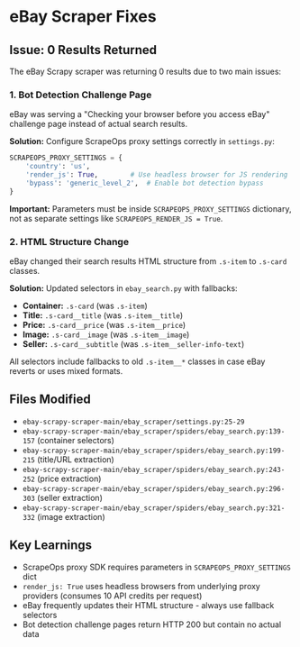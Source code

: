 # eBay Scraper Fixes

## Issue: 0 Results Returned

The eBay Scrapy scraper was returning 0 results due to two main issues:

### 1. Bot Detection Challenge Page

eBay was serving a "Checking your browser before you access eBay" challenge page instead of actual search results.

**Solution:** Configure ScrapeOps proxy settings correctly in `settings.py`:

```python
SCRAPEOPS_PROXY_SETTINGS = {
    'country': 'us',
    'render_js': True,        # Use headless browser for JS rendering
    'bypass': 'generic_level_2',  # Enable bot detection bypass
}
```

**Important:** Parameters must be inside `SCRAPEOPS_PROXY_SETTINGS` dictionary, not as separate settings like `SCRAPEOPS_RENDER_JS = True`.

### 2. HTML Structure Change

eBay changed their search results HTML structure from `.s-item` to `.s-card` classes.

**Solution:** Updated selectors in `ebay_search.py` with fallbacks:

- **Container:** `.s-card` (was `.s-item`)
- **Title:** `.s-card__title` (was `.s-item__title`)
- **Price:** `.s-card__price` (was `.s-item__price`)
- **Image:** `.s-card__image` (was `.s-item__image`)
- **Seller:** `.s-card__subtitle` (was `.s-item__seller-info-text`)

All selectors include fallbacks to old `.s-item__*` classes in case eBay reverts or uses mixed formats.

## Files Modified

- `ebay-scrapy-scraper-main/ebay_scraper/settings.py:25-29`
- `ebay-scrapy-scraper-main/ebay_scraper/spiders/ebay_search.py:139-157` (container selectors)
- `ebay-scrapy-scraper-main/ebay_scraper/spiders/ebay_search.py:199-215` (title/URL extraction)
- `ebay-scrapy-scraper-main/ebay_scraper/spiders/ebay_search.py:243-252` (price extraction)
- `ebay-scrapy-scraper-main/ebay_scraper/spiders/ebay_search.py:296-303` (seller extraction)
- `ebay-scrapy-scraper-main/ebay_scraper/spiders/ebay_search.py:321-332` (image extraction)

## Key Learnings

- ScrapeOps proxy SDK requires parameters in `SCRAPEOPS_PROXY_SETTINGS` dict
- `render_js: True` uses headless browsers from underlying proxy providers (consumes 10 API credits per request)
- eBay frequently updates their HTML structure - always use fallback selectors
- Bot detection challenge pages return HTTP 200 but contain no actual data
